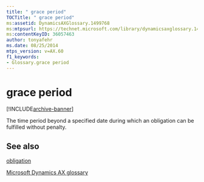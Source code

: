 ```yaml
---
title: " grace period"
TOCTitle: " grace period"
ms:assetid: DynamicsAXGlossary.1499768
ms:mtpsurl: https://technet.microsoft.com/library/dynamicsaxglossary.1499768(v=AX.60)
ms:contentKeyID: 36057463
author: tonyafehr
ms.date: 08/25/2014
mtps_version: v=AX.60
f1_keywords:
- Glossary.grace period
---
```


# grace period


[!INCLUDE[archive-banner](includes/archive-banner.md)]

The time period beyond a specified date during which an obligation can be fulfilled without penalty.

## See also

[obligation](obligation.md)

[Microsoft Dynamics AX glossary](glossary/microsoft-dynamics-ax-glossary.md)

  


